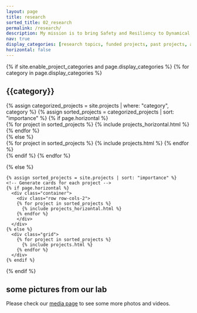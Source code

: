 ```yaml
---
layout: page
title: research
sorted_title: 02_research
permalink: /research/
description: My mission is to bring Safety and Resiliency to Dynamical Systems.
nav: true
display_categories: [research topics, funded projects, past projects, available student projects]
horizontal: false
---
```


<div class="row">
    <div class="col-sm mt-3 mt-md-0">
        <img class="img-fluid rounded" src="{{ '/assets/img/projects/research_topics_word_cloud.jpg' | relative_url }}" alt="" title="Research topics"/>
    </div>
</div>

<div class="projects">
  {% if site.enable_project_categories and page.display_categories %}
  <!-- Display categorized projects -->
    {% for category in page.display_categories %}
      <h2 class="category">{{category}}</h2>
      {% assign categorized_projects = site.projects | where: "category", category %}
      {% assign sorted_projects = categorized_projects | sort: "importance" %}
      <!-- Generate cards for each project -->
      {% if page.horizontal %}
        <div class="container">
          <div class="row row-cols-2">
          {% for project in sorted_projects %}
            {% include projects_horizontal.html %}
          {% endfor %}
          </div>
        </div>
      {% else %}
        <div class="grid">
          {% for project in sorted_projects %}
            {% include projects.html %}
          {% endfor %}
        </div>
      {% endif %}
    {% endfor %}

  {% else %}
  <!-- Display projects without categories -->
    {% assign sorted_projects = site.projects | sort: "importance" %}
    <!-- Generate cards for each project -->
    {% if page.horizontal %}
      <div class="container">
        <div class="row row-cols-2">
        {% for project in sorted_projects %}
          {% include projects_horizontal.html %}
        {% endfor %}
        </div>
      </div>
    {% else %}
      <div class="grid">
        {% for project in sorted_projects %}
          {% include projects.html %}
        {% endfor %}
      </div>
    {% endif %}

  {% endif %}

</div>

<div class="projects">
      <h2 class="category">some pictures from our lab</h2>

  <p class="post-content">Please check our <a href=" {{ "media" | relative_url }}">media page</a> to see some more photos and videos.</p>
  <div class="row">
    <div class="col-sm mt-3 mt-md-0">
        <img class="img-fluid rounded" src="{{ '/assets/img/projects/research_lab.jpg' | relative_url }}" alt="" title="Research in our lab"/>
    </div>
  </div>
</div>